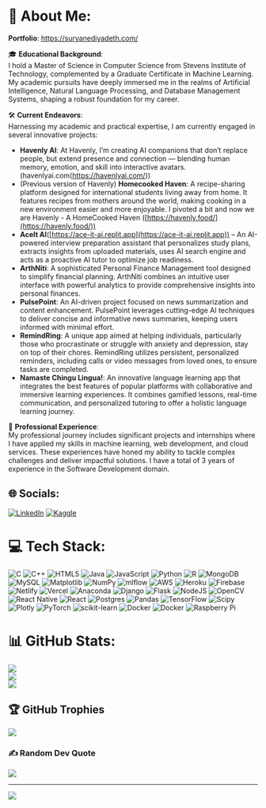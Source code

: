 # 💫 About Me:

**Portfolio**: https://suryanediyadeth.com/ <br>

🎓 **Educational Background**:<br>
I hold a Master of Science in Computer Science from Stevens Institute of Technology, complemented by a Graduate Certificate in Machine Learning. My academic pursuits have deeply immersed me in the realms of Artificial Intelligence, Natural Language Processing, and Database Management Systems, shaping a robust foundation for my career.

🛠️ **Current Endeavors**:<br>
Harnessing my academic and practical expertise, I am currently engaged in several innovative projects:
- **Havenly AI**: At Havenly, I’m creating AI companions that don’t replace people, but extend presence and connection — blending human memory, emotion, and skill into interactive avatars.(havenlyai.com(https://havenlyai.com/))
- (Previous version of Havenly) **Homecooked Haven**: A recipe-sharing platform designed for international students living away from home. It features recipes from mothers around the world, making cooking in a new environment easier and more enjoyable. I pivoted a bit and now we are Havenly - A HomeCooked Haven ([https://havenly.food/](https://havenly.food/))
- **AceIt AI**([https://ace-it-ai.replit.app](https://ace-it-ai.replit.app)) – An AI-powered interview preparation assistant that personalizes study plans, extracts insights from uploaded materials, uses AI search engine and acts as a proactive AI tutor to optimize job readiness.
- **ArthNiti**: A sophisticated Personal Finance Management tool designed to simplify financial planning. ArthNiti combines an intuitive user interface with powerful analytics to provide comprehensive insights into personal finances.
- **PulsePoint**: An AI-driven project focused on news summarization and content enhancement. PulsePoint leverages cutting-edge AI techniques to deliver concise and informative news summaries, keeping users informed with minimal effort.
- **RemindRing**: A unique app aimed at helping individuals, particularly those who procrastinate or struggle with anxiety and depression, stay on top of their chores. RemindRing utilizes persistent, personalized reminders, including calls or video messages from loved ones, to ensure tasks are completed.
- **Namaste Chingu Lingua!**: An innovative language learning app that integrates the best features of popular platforms with collaborative and immersive learning experiences. It combines gamified lessons, real-time communication, and personalized tutoring to offer a holistic language learning journey.

💼 **Professional Experience**:<br>
My professional journey includes significant projects and internships where I have applied my skills in machine learning, web development, and cloud services. These experiences have honed my ability to tackle complex challenges and deliver impactful solutions. I have a total of 3 years of experience in the Software Development domain.

## 🌐 Socials:
[![LinkedIn](https://img.shields.io/badge/LinkedIn-%230077B5.svg?logo=linkedin&logoColor=white)](https://linkedin.com/in/n-surya) 
[![Kaggle](https://img.shields.io/badge/Kaggle-20BEFF?style=for-the-badge&logo=Kaggle&logoColor=white)](https://www.kaggle.com/suryanediyadeth)
# 💻 Tech Stack:
![C](https://img.shields.io/badge/c-%2300599C.svg?style=for-the-badge&logo=c&logoColor=white) ![C++](https://img.shields.io/badge/c++-%2300599C.svg?style=for-the-badge&logo=c%2B%2B&logoColor=white) ![HTML5](https://img.shields.io/badge/html5-%23E34F26.svg?style=for-the-badge&logo=html5&logoColor=white) ![Java](https://img.shields.io/badge/java-%23ED8B00.svg?style=for-the-badge&logo=openjdk&logoColor=white) ![JavaScript](https://img.shields.io/badge/javascript-%23323330.svg?style=for-the-badge&logo=javascript&logoColor=%23F7DF1E) ![Python](https://img.shields.io/badge/python-3670A0?style=for-the-badge&logo=python&logoColor=ffdd54) ![R](https://img.shields.io/badge/r-%23276DC3.svg?style=for-the-badge&logo=r&logoColor=white) ![MongoDB](https://img.shields.io/badge/MongoDB-%234ea94b.svg?style=for-the-badge&logo=mongodb&logoColor=white) ![MySQL](https://img.shields.io/badge/mysql-%2300000f.svg?style=for-the-badge&logo=mysql&logoColor=white) ![Matplotlib](https://img.shields.io/badge/Matplotlib-%23ffffff.svg?style=for-the-badge&logo=Matplotlib&logoColor=black) ![NumPy](https://img.shields.io/badge/numpy-%23013243.svg?style=for-the-badge&logo=numpy&logoColor=white) ![mlflow](https://img.shields.io/badge/mlflow-%23d9ead3.svg?style=for-the-badge&logo=numpy&logoColor=blue) ![AWS](https://img.shields.io/badge/AWS-%23FF9900.svg?style=for-the-badge&logo=amazon-aws&logoColor=white) ![Heroku](https://img.shields.io/badge/heroku-%23430098.svg?style=for-the-badge&logo=heroku&logoColor=white) ![Firebase](https://img.shields.io/badge/firebase-%23039BE5.svg?style=for-the-badge&logo=firebase) ![Netlify](https://img.shields.io/badge/netlify-%23000000.svg?style=for-the-badge&logo=netlify&logoColor=#00C7B7) ![Vercel](https://img.shields.io/badge/vercel-%23000000.svg?style=for-the-badge&logo=vercel&logoColor=white) ![Anaconda](https://img.shields.io/badge/Anaconda-%2344A833.svg?style=for-the-badge&logo=anaconda&logoColor=white) ![Django](https://img.shields.io/badge/django-%23092E20.svg?style=for-the-badge&logo=django&logoColor=white) ![Flask](https://img.shields.io/badge/flask-%23000.svg?style=for-the-badge&logo=flask&logoColor=white) ![NodeJS](https://img.shields.io/badge/node.js-6DA55F?style=for-the-badge&logo=node.js&logoColor=white) ![OpenCV](https://img.shields.io/badge/opencv-%23white.svg?style=for-the-badge&logo=opencv&logoColor=white) ![React Native](https://img.shields.io/badge/react_native-%2320232a.svg?style=for-the-badge&logo=react&logoColor=%2361DAFB) ![React](https://img.shields.io/badge/react-%2320232a.svg?style=for-the-badge&logo=react&logoColor=%2361DAFB) ![Postgres](https://img.shields.io/badge/postgres-%23316192.svg?style=for-the-badge&logo=postgresql&logoColor=white) ![Pandas](https://img.shields.io/badge/pandas-%23150458.svg?style=for-the-badge&logo=pandas&logoColor=white) ![TensorFlow](https://img.shields.io/badge/TensorFlow-%23FF6F00.svg?style=for-the-badge&logo=TensorFlow&logoColor=white) ![Scipy](https://img.shields.io/badge/SciPy-%230C55A5.svg?style=for-the-badge&logo=scipy&logoColor=%white) ![Plotly](https://img.shields.io/badge/Plotly-%233F4F75.svg?style=for-the-badge&logo=plotly&logoColor=white) ![PyTorch](https://img.shields.io/badge/PyTorch-%23EE4C2C.svg?style=for-the-badge&logo=PyTorch&logoColor=white) ![scikit-learn](https://img.shields.io/badge/scikit--learn-%23F7931E.svg?style=for-the-badge&logo=scikit-learn&logoColor=white) ![Docker](https://img.shields.io/badge/docker-%230db7ed.svg?style=for-the-badge&logo=docker&logoColor=white) ![Docker](https://img.shields.io/badge/docker-%230db7ed.svg?style=for-the-badge&logo=docker&logoColor=white) ![Raspberry Pi](https://img.shields.io/badge/-RaspberryPi-C51A4A?style=for-the-badge&logo=Raspberry-Pi)
# 📊 GitHub Stats:
![](https://github-readme-stats.vercel.app/api?username=Surya7612&theme=dark&hide_border=false&include_all_commits=true&count_private=true)<br/>
![](https://github-readme-streak-stats.herokuapp.com/?user=Surya7612&theme=dark&hide_border=false)<br/>
![](https://github-readme-stats.vercel.app/api/top-langs/?username=Surya7612&theme=dark&hide_border=false&include_all_commits=true&count_private=true&layout=compact)

## 🏆 GitHub Trophies
![](https://github-profile-trophy.vercel.app/?username=Surya7612&theme=radical&no-frame=false&no-bg=true&margin-w=4)

### ✍️ Random Dev Quote
![](https://quotes-github-readme.vercel.app/api?type=horizontal&theme=radical)

---
[![](https://visitcount.itsvg.in/api?id=Surya7612&icon=0&color=0)](https://visitcount.itsvg.in)


